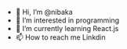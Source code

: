 - 👋 Hi, I’m @nibaka
- 👀 I’m interested in programming
- 🌱 I’m currently learning React.js
- 📫 How to reach me Linkdin


